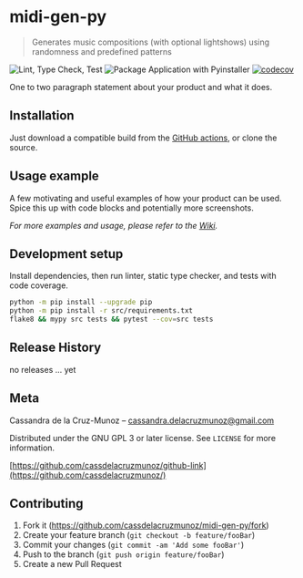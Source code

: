 # midi-gen-py
> Generates music compositions (with optional lightshows) using randomness and predefined patterns

![Lint, Type Check, Test](https://github.com/cassdelacruzmunoz/midi-gen-py/workflows/Lint,%20Type%20Check,%20Test/badge.svg)
![Package Application with Pyinstaller](https://github.com/cassdelacruzmunoz/midi-gen-py/workflows/Package%20Application%20with%20Pyinstaller/badge.svg)
[![codecov](https://codecov.io/gh/cassdelacruzmunoz/midi-gen-py/branch/master/graph/badge.svg)](https://codecov.io/gh/cassdelacruzmunoz/midi-gen-py)


One to two paragraph statement about your product and what it does.

## Installation

Just download a compatible build from the [GitHub actions](https://github.com/cassdelacruzmunoz/midi-gen-py/actions?query=workflow%3A%22Package+Application+with+Pyinstaller%22), or clone the source.

## Usage example

A few motivating and useful examples of how your product can be used. Spice this up with code blocks and potentially more screenshots.

_For more examples and usage, please refer to the [Wiki][wiki]._

## Development setup

Install dependencies, then run linter, static type checker, and tests with code coverage.
```sh
python -m pip install --upgrade pip
python -m pip install -r src/requirements.txt
flake8 && mypy src tests && pytest --cov=src tests
```

## Release History

no releases ... yet

## Meta

Cassandra de la Cruz-Munoz – cassandra.delacruzmunoz@gmail.com

Distributed under the GNU GPL 3 or later license. See ``LICENSE`` for more information.

[https://github.com/cassdelacruzmunoz/github-link](https://github.com/cassdelacruzmunoz/)

## Contributing

1. Fork it (<https://github.com/cassdelacruzmunoz/midi-gen-py/fork>)
2. Create your feature branch (`git checkout -b feature/fooBar`)
3. Commit your changes (`git commit -am 'Add some fooBar'`)
4. Push to the branch (`git push origin feature/fooBar`)
5. Create a new Pull Request

[wiki]: https://github.com/cassdelacruzmunoz/midi-gen-py/wiki
